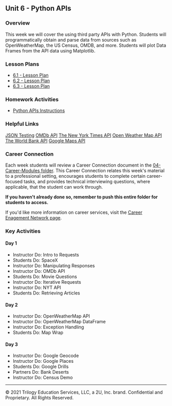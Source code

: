 ## Unit 6 - Python APIs

### Overview

This week we will cover the using third party APIs with Python. Students will programmatically obtain and parse data from sources such as OpenWeatherMap, the US Census, OMDB, and more. Students will plot Data Frames from the API data using Matplotlib.

### Lesson Plans

* [6.1 - Lesson Plan](1/LessonPlan.md)
* [6.2 - Lesson Plan](2/LessonPlan.md)
* [6.3 - Lesson Plan](3/LessonPlan.md)

### Homework Activities

* [Python APIs Instructions](../../02-Homework/06-Python-APIs/Instructions/README.md)

### Helpful Links

[JSON Testing](https://jsonplaceholder.typicode.com/)
[OMDb API](http://www.omdbapi.com/)
[The New York Times API](https://developer.nytimes.com/)
[Open Weather Map API](http://openweathermap.org/api)
[The World Bank API](http://api.worldbank.org/)
[Google Maps API](https://developers.google.com/maps/)

### Career Connection

Each week students will review a Career Connection document in the [04-Career-Modules folder](../../04-Career-Modules/). This Career Connection relates this week's material to a professional setting, encourages students to complete certain career-focused tasks, and provides technical interviewing questions, where applicable, that the student can work through.

**If you haven't already done so, remember to push this entire folder for students to access.**

If you'd like more information on career services, visit the [Career Enagement Network page](https://careernetwork.2u.com/?utm_medium=Academics&utm_source=boot_camp).

### Key Activities

#### Day 1

* Instructor Do: Intro to Requests
* Students Do: SpaceX
* Instructor Do: Manipulating Responses
* Instructor Do: OMDb API
* Students Do: Movie Questions
* Instructor Do: Iterative Requests
* Instructor Do: NYT API
* Students Do: Retrieving Articles

#### Day 2

* Instructor Do: OpenWeatherMap API
* Instructor Do: OpenWeatherMap DataFrame
* Instructor Do: Exception Handling
* Students Do: Map Wrap

#### Day 3

* Instructor Do: Google Geocode
* Instructor Do: Google Places
* Students Do: Google Drills
* Partners Do: Bank Deserts
* Instructor Do: Census Demo

- - -

© 2021 Trilogy Education Services, LLC, a 2U, Inc. brand. Confidential and Proprietary. All Rights Reserved.
